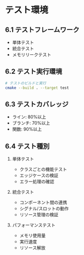 # テスト環境

## 6.1 テストフレームワーク
- 単体テスト
- 統合テスト
- メモリリークテスト

## 6.2 テスト実行環境
```bash
# テストのビルドと実行
cmake --build . --target test
```

## 6.3 テストカバレッジ
- ライン: 80%以上
- ブランチ: 70%以上
- 関数: 90%以上

## 6.4 テスト種別
1. 単体テスト
   - クラスごとの機能テスト
   - エッジケースの検証
   - エラー処理の確認

2. 統合テスト
   - コンポーネント間の連携
   - シグナル/スロットの動作
   - リソース管理の検証

3. パフォーマンステスト
   - メモリ使用量
   - 実行速度
   - リソース解放
